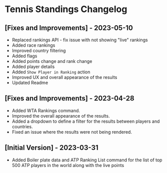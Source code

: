 # Tennis Standings Changelog

## [Fixes and Improvements] - 2023-05-10

- Replaced rankings API - fix issue with not showing "live" rankings
- Added race rankings
- Improved country filtering
- Added flags
- Added points change and rank change
- Added player details
- Added `Show Player in Ranking` action
- Improved UX and overall appearance of the results
- Updated Readme

## [Fixes and Improvements] - 2023-04-28

- Added WTA Rankings command.
- Improved the overall appearance of the results.
- Added a dropdown to define a filter for the results between players and countries.
- Fixed an issue where the results were not being rendered.

## [Initial Version] - 2023-03-31

- Added Boiler plate data and ATP Ranking List command for the list of top 500 ATP players in the world along with the live points
